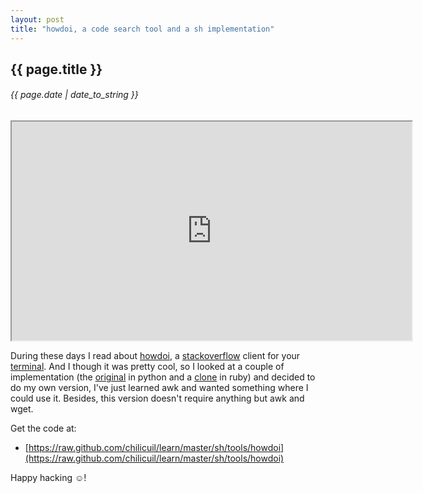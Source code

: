 ```yaml
---
layout: post
title: "howdoi, a code search tool and a sh implementation"
---
```


## {{ page.title }}

###### {{ page.date | date_to_string }}

<iframe class="showterm" src="http://showterm.io/ab7339312c9d960f09f77" width="640" height="350">&nbsp;</iframe> 

During these days I read about [howdoi](https://github.com/gleitz/howdoi), a [stackoverflow](http://stackoverflow.com/) client for your [terminal](http://en.wikipedia.org/wiki/Command-line_interface). And I though it was pretty cool, so I looked at a couple of implementation (the [original](https://github.com/gleitz/howdoi) in python and a [clone](https://github.com/roylez/howdoi) in ruby) and decided to do my own version, I've just learned awk and wanted something where I could use it. Besides, this version doesn't require anything but awk and wget.

Get the code at:

- [https://raw.github.com/chilicuil/learn/master/sh/tools/howdoi](https://raw.github.com/chilicuil/learn/master/sh/tools/howdoi)

Happy hacking &#x263a;!

